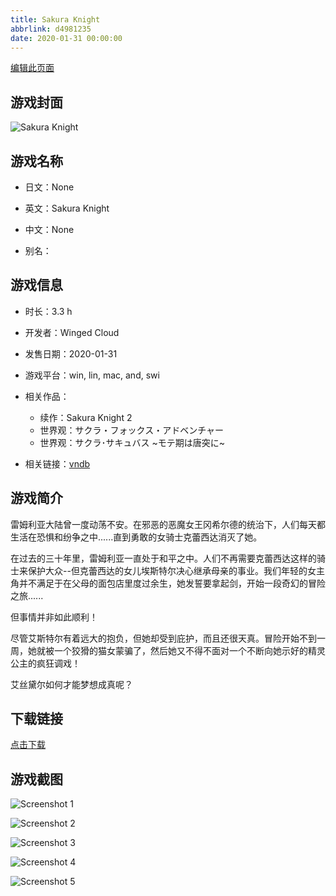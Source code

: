 ```yaml
---
title: Sakura Knight
abbrlink: d4981235
date: 2020-01-31 00:00:00
---
```

[编辑此页面](https://github.com/ACG-3/ADV3-source/blob/main/source/_posts/games/Sakura%20Knight.md)

## 游戏封面

![Sakura Knight](https://pan.timero.xyz/d/onedrive/img_lib_001/Sakura%20Knight_cover.avif)


## 游戏名称

- 日文：None
- 英文：Sakura Knight
- 中文：None

- 别名：


## 游戏信息

- 时长：3.3 h
- 开发者：Winged Cloud
- 发售日期：2020-01-31
- 游戏平台：win, lin, mac, and, swi
- 相关作品：
   - 续作：Sakura Knight 2
   - 世界观：サクラ・フォックス・アドベンチャー
   - 世界观：サクラ･サキュバス ~モテ期は唐突に~

- 相关链接：[vndb](https://vndb.org/v27835)


## 游戏简介

雷姆利亚大陆曾一度动荡不安。在邪恶的恶魔女王冈希尔德的统治下，人们每天都生活在恐惧和纷争之中......直到勇敢的女骑士克蕾西达消灭了她。

在过去的三十年里，雷姆利亚一直处于和平之中。人们不再需要克蕾西达这样的骑士来保护大众--但克蕾西达的女儿埃斯特尔决心继承母亲的事业。我们年轻的女主角并不满足于在父母的面包店里度过余生，她发誓要拿起剑，开始一段奇幻的冒险之旅......

但事情并非如此顺利！

尽管艾斯特尔有着远大的抱负，但她却受到庇护，而且还很天真。冒险开始不到一周，她就被一个狡猾的猫女蒙骗了，然后她又不得不面对一个不断向她示好的精灵公主的疯狂调戏！

艾丝黛尔如何才能梦想成真呢？




## 下载链接

[点击下载](https://pan.timero.xyz/onedrive/adv_lib_001/Sakura%20Knight)


## 游戏截图


![Screenshot 1](https://pan.timero.xyz/d/onedrive/img_lib_001/Sakura%20Knight_Screenshot_1.avif)

![Screenshot 2](https://pan.timero.xyz/d/onedrive/img_lib_001/Sakura%20Knight_Screenshot_2.avif)

![Screenshot 3](https://pan.timero.xyz/d/onedrive/img_lib_001/Sakura%20Knight_Screenshot_3.avif)

![Screenshot 4](https://pan.timero.xyz/d/onedrive/img_lib_001/Sakura%20Knight_Screenshot_4.avif)

![Screenshot 5](https://pan.timero.xyz/d/onedrive/img_lib_001/Sakura%20Knight_Screenshot_5.avif)

